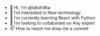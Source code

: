 - 👋 Hi, I’m @lakshitha
- 👀 I’m interested in New technology
- 🌱 I’m currently learning React with Python
- 💞️ I’m looking to collaborate on Any expert
- 📫 How to reach me drop me a commit


